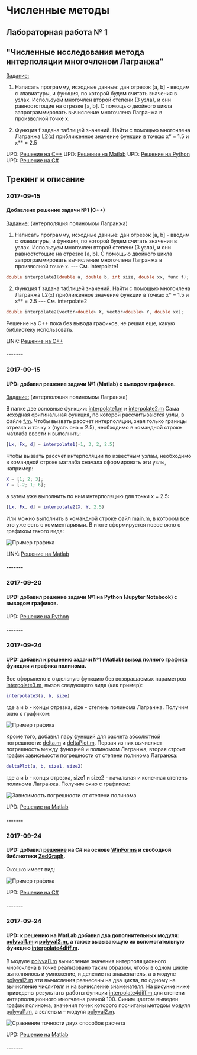 # Численные методы

## Лабораторная работа № 1
## "Численные исследования метода интерполяции многочленом Лагранжа"

[Задание:](https://github.com/hroniko/AMM_3_Kurs_2017/blob/master/NM/Lab01/%D0%97%D0%B0%D0%B4%D0%B0%D0%BD%D0%B8%D0%B501.txt)

1. Написать программу, исходные данные: дан отрезок [a, b] - вводим с клавиатуры,
и функция, по которой будем считать значения в узлах. Используем многочлен второй степени (3 узла),
и они равноотстощие на отрезке [a, b]. С помощью двойного цикла запрограммировать вычисление
многочлена Лагранжа в произволной точке x.

2. Функция f задана таблицей значений. Найти с помощью многочлена Лагранжа L2(x) приближенное значение
функции в точках x* = 1.5 и x** = 2.5 

UPD: [Решение на С++](https://github.com/hroniko/AMM_3_Kurs_2017/tree/master/NM/Lab01/c%2B%2B)
UPD: [Решение на Matlab](https://github.com/hroniko/AMM_3_Kurs_2017/tree/master/NM/Lab01/matlab)
UPD: [Решение на Python](https://github.com/hroniko/AMM_3_Kurs_2017/tree/master/NM/Lab01/py/Lab01.ipynb)
UPD: [Решение на C#](https://github.com/hroniko/AMM_3_Kurs_2017/tree/master/NM/Lab01/c%23/Lab01)


## Трекинг и описание


### 2017-09-15
#### Добавлено решение задачи №1 (С++)
[Задание:](https://github.com/hroniko/AMM_3_Kurs_2017/blob/master/NM/Lab01/%D0%97%D0%B0%D0%B4%D0%B0%D0%BD%D0%B8%D0%B501.txt)
(интерполяция полиномом Лагранжа)

1. Написать программу, исходные данные: дан отрезок [a, b] - вводим с клавиатуры,
и функция, по которой будем считать значения в узлах. Используем многочлен второй степени (3 узла),
и они равноотстощие на отрезке [a, b]. С помощью двойного цикла запрограммировать вычисление
многочлена Лагранжа в произволной точке x. --- См. interpolate1

```cpp
double interpolate1(double a, double b, int size, double xx, func f);
```

2. Функция f задана таблицей значений. Найти с помощью многочлена Лагранжа L2(x) приближенное значение
функции в точках x* = 1.5 и x** = 2.5  --- См. interpolate2

```cpp
double interpolate2(vector<double> X, vector<double> Y, double xx);
```

Решение на C++ пока без вывода графиков, не решил еще, какую библиотеку использовать.

LINK: [Решение на С++](https://github.com/hroniko/AMM_3_Kurs_2017/tree/master/NM/Lab01/c%2B%2B)

#### -------



### 2017-09-15
#### UPD: добавил решение задачи №1 (Matlab) с выводом графиков.
[Задание:](https://github.com/hroniko/AMM_3_Kurs_2017/blob/master/NM/Lab01/%D0%97%D0%B0%D0%B4%D0%B0%D0%BD%D0%B8%D0%B501.txt)
(интерполяция полиномом Лагранжа)

В папке две основные функции: [interpolate1.m](https://github.com/hroniko/AMM_3_Kurs_2017/tree/master/NM/Lab01/matlab/interpolate1.m) и [interpolate2.m](https://github.com/hroniko/AMM_3_Kurs_2017/tree/master/NM/Lab01/matlab/interpolate2.m)
Сама исходная оригинальная функция, по которой рассчитываются узлы, в файле [f.m](https://github.com/hroniko/AMM_3_Kurs_2017/tree/master/NM/Lab01/matlab/f.m). 
Чтобы вызвать рассчет интерполяции, зная только границы отрезка и точку x (пусть она = 2.5), необходимо в командной строке матлаба ввести и выполнить:
```matlab
[Lx, Fx, d] = interpolate1(-1, 3, 2, 2.5)
```
Чтобы вызвать рассчет интерполяции по известным узлам, необходимо в командной строке матлаба сначала сформировать эти узлы, например:
```matlab
X = [1; 2; 3];
Y = [-2; 1; 6];
```
а затем уже выполнить по ним интерполяцию для точки x = 2.5:
```matlab
[Lx, Fx, d] = interpolate2(X, Y, 2.5)
```
Или можно выполнить в командной строке файл [main.m](https://github.com/hroniko/AMM_3_Kurs_2017/tree/master/NM/Lab01/matlab/main.m), в котором все это уже есть с комментариями.
В итоге сформируется новое окно с графиком такого вида:

![Пример графика](https://github.com/hroniko/AMM_3_Kurs_2017/raw/master/NM/Lab01/matlab/img/figure1.png)

LINK: [Решение на Matlab](https://github.com/hroniko/AMM_3_Kurs_2017/tree/master/NM/Lab01/matlab)

#### -------



### 2017-09-20
#### UPD: добавил решение задачи №1 на Python (Jupyter Notebook) с выводом графиков.

UPD: [Решение на Python](https://github.com/hroniko/AMM_3_Kurs_2017/tree/master/NM/Lab01/py/Lab01.ipynb)

#### -------



### 2017-09-24
#### UPD: добавил к решению задачи №1 (Matlab) вывод полного графика функции и графика полинома.
Все оформлено в отдельную функцию без возвращаемых параметров [interpolate3.m](https://github.com/hroniko/AMM_3_Kurs_2017/tree/master/NM/Lab01/matlab/interpolate3.m), вызов следующего вида (как пример):

```matlab
interpolate3(a, b, size)
```
где a и b - концы отрезка, size - степень полинома Лагранжа.
Получим окно с графиком:

![Пример графика](https://github.com/hroniko/AMM_3_Kurs_2017/raw/master/NM/Lab01/matlab/img/figure2.png)

Кроме того, добавил пару функций для расчета абсолютной погрешности: [delta.m](https://github.com/hroniko/AMM_3_Kurs_2017/tree/master/NM/Lab01/matlab/delta.m) и [deltaPlot.m](https://github.com/hroniko/AMM_3_Kurs_2017/tree/master/NM/Lab01/matlab/deltaPlot.m). Первая из них вычисляет погрешность между функцией и полиномом Лагранжа, вторая строит график зависимости погрешности от степени полинома Лагранжа:

```matlab
deltaPlot(a, b, size1, size2)
```
где a и b - концы отрезка, size1 и size2 - начальная и конечная степень полинома Лагранжа.
Получим окно с графиком:

![Зависимость погрешности от степени полинома](https://github.com/hroniko/AMM_3_Kurs_2017/raw/master/NM/Lab01/matlab/img/figure3.png)

UPD: [Решение на Matlab](https://github.com/hroniko/AMM_3_Kurs_2017/tree/master/NM/Lab01/matlab)

#### -------


### 2017-09-24
#### UPD: добавил [решение](https://github.com/hroniko/AMM_3_Kurs_2017/tree/master/NM/Lab01/c%23/Lab01) на C# на основе [WinForms](https://ru.wikipedia.org/wiki/Windows_Forms) и свободной библиотеки [ZedGraph](http://zedgraph.sourceforge.net/samples.html).
Окошко имеет вид:

![Пример графика](https://raw.githubusercontent.com/hroniko/AMM_3_Kurs_2017/master/NM/Lab01/c%23/img/figure1.png)

UPD: [Решение на C#](https://github.com/hroniko/AMM_3_Kurs_2017/tree/master/NM/Lab01/c%23/Lab01)

#### -------


### 2017-09-24
#### UPD: к решению на MatLab добавил два дополнительных модуля: [polyval1.m](https://github.com/hroniko/AMM_3_Kurs_2017/tree/master/NM/Lab01/matlab/polyval1.m) и [polyval2.m](https://github.com/hroniko/AMM_3_Kurs_2017/tree/master/NM/Lab01/matlab/polyval2.m), а также вызывающую их вспомогательную функцию [interpolate4diff.m](https://github.com/hroniko/AMM_3_Kurs_2017/tree/master/NM/Lab01/matlab/interpolate4diff.m).

В модуле [polyval1.m](https://github.com/hroniko/AMM_3_Kurs_2017/tree/master/NM/Lab01/matlab/polyval1.m) вычисление значения интерполяционного многочлена в точке реализовано таким образом, чтобы в одном цикле выполнялось и умножение, и
деление на знаменатель, а в модуле [polyval2.m](https://github.com/hroniko/AMM_3_Kurs_2017/tree/master/NM/Lab01/matlab/polyval2.m) эти вычисления разнесены на два цикла, по одному на вычисление числителя и на вычисление знаменателя.
На рисунке ниже приведены результаты работы функции [interpolate4diff.m](https://github.com/hroniko/AMM_3_Kurs_2017/tree/master/NM/Lab01/matlab/interpolate4diff.m) для степени интерполяционного многчлена равной 100. Синим цветом выведен график
полинома, значения точек которого посчитаны методом модуля [polyval1.m](https://github.com/hroniko/AMM_3_Kurs_2017/tree/master/NM/Lab01/matlab/polyval1.m), а зеленым – модуля [polyval2.m](https://github.com/hroniko/AMM_3_Kurs_2017/tree/master/NM/Lab01/matlab/polyval2.m).

![Сравнение точности двух способов расчета](https://raw.githubusercontent.com/hroniko/AMM_3_Kurs_2017/master/NM/Lab01/matlab/img/diff/diff0.png)

UPD: [Решение на Matlab](https://github.com/hroniko/AMM_3_Kurs_2017/tree/master/NM/Lab01/matlab)

#### -------
